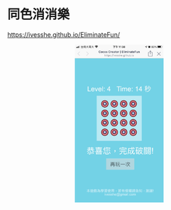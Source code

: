 # 同色消消樂
https://ivesshe.github.io/EliminateFun/
<center class="half">
    <img src="https://github.com/IvesShe/CocosCreatorDemo/blob/master/image/S__38633481.jpg?raw=true" width="200"/>
</center>
